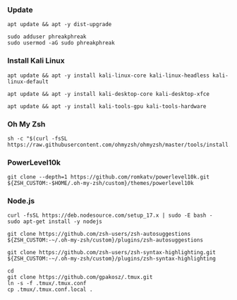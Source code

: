 

### Update 
```shell
apt update && apt -y dist-upgrade
```

```
sudo adduser phreakphreak
sudo usermod -aG sudo phreakphreak
```


### Install Kali Linux
```shell
apt update && apt -y install kali-linux-core kali-linux-headless kali-linux-default
```

```shell
apt update && apt -y install kali-desktop-core kali-desktop-xfce
```

```shell
apt update && apt -y install kali-tools-gpu kali-tools-hardware
```

### Oh My Zsh
```shell
sh -c "$(curl -fsSL https://raw.githubusercontent.com/ohmyzsh/ohmyzsh/master/tools/install.sh)"
```

### PowerLevel10k
```shell
git clone --depth=1 https://github.com/romkatv/powerlevel10k.git ${ZSH_CUSTOM:-$HOME/.oh-my-zsh/custom}/themes/powerlevel10k
```

### Node.js

```shell
curl -fsSL https://deb.nodesource.com/setup_17.x | sudo -E bash -
sudo apt-get install -y nodejs
```

```
git clone https://github.com/zsh-users/zsh-autosuggestions ${ZSH_CUSTOM:-~/.oh-my-zsh/custom}/plugins/zsh-autosuggestions
```


```
git clone https://github.com/zsh-users/zsh-syntax-highlighting.git ${ZSH_CUSTOM:-~/.oh-my-zsh/custom}/plugins/zsh-syntax-highlighting
```

```
cd
git clone https://github.com/gpakosz/.tmux.git
ln -s -f .tmux/.tmux.conf
cp .tmux/.tmux.conf.local .
```